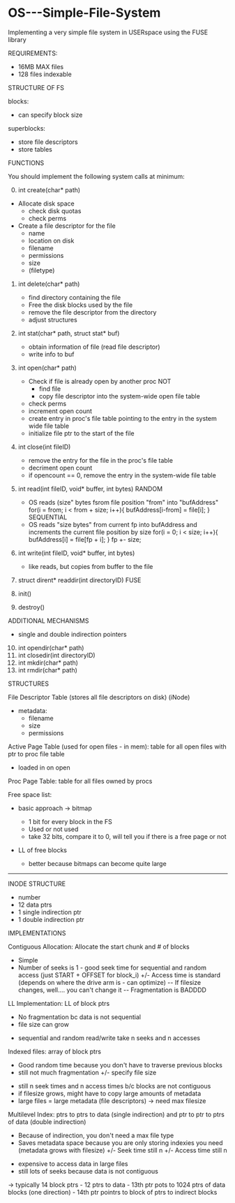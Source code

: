 # OS---Simple-File-System
Implementing a very simple file system in USERspace using the FUSE library

REQUIREMENTS:
- 16MB MAX files
- 128 files indexable

STRUCTURE OF FS

blocks:
- can specify block size 

superblocks:
- store file descriptors
- store tables

FUNCTIONS

You should implement the following system calls at minimum:

0. int create(char* path)
- Allocate disk space 
	- check disk quotas
	- check perms
- Create a file descriptor for the file 
	- name
	- location on disk
	- filename
	- permissions
	- size
	- (filetype)
1. int delete(char* path)
	- find directory containing the file
	- Free the disk blocks used by the file
	- remove the file descriptor from the directory
	- adjust structures
2. int stat(char* path, struct stat* buf)
	- obtain information of file (read file descriptor) 
	- write info to buf
3. int open(char* path)
	- Check if file is already open by another proc
		NOT
		- find file
		- copy file descriptor into the system-wide open file table
	- check perms
	- increment open count
	- create entry in proc's file table pointing to the entry in the system wide file table
	- initialize file ptr to the start of the file
4. int close(int fileID)
	- remove the entry for the file in the proc's file table
	- decriment open count
	- if opencount == 0, remove the entry in the system-wide file table
5. int read(int fileID, void* buffer, int bytes)
	RANDOM
	- OS reads (size" bytes fsrom file position "from" into "bufAddress"
		for(i = from; i < from + size; i++){
			bufAddress[i-from] = file[i];
		}
	SEQUENTIAL
	- OS reads "size bytes" from current fp into bufAddress and increments the current file position by size
		for(i = 0; i < size; i++){
			bufAddress[i] = file[fp + i];
		}
		fp +- size;
6. int write(int fileID, void* buffer, int bytes)
	- like reads, but copies from buffer to the file
7. struct dirent* readdir(int directoryID)
FUSE
8. init()


9. destroy()

ADDITIONAL MECHANISMS
- single and double indirection pointers
10. int opendir(char* path)
11. int closedir(int directoryID)
12. int mkdir(char* path)
13. int rmdir(char* path)

STRUCTURES

File Descriptor Table (stores all file descriptors on disk) (iNode)
- metadata:
	- filename
	- size
	- permissions


Active Page Table (used for open files - in mem): table for all open files with ptr to proc file table
- loaded in on open

Proc Page Table: table for all files owned by procs

Free space list:
- basic approach -> bitmap
	- 1 bit for every block in the FS
	- Used or not used
	- take 32 bits, compare it to 0, will tell you if there is a free page or not 

- LL of free blocks 
	- better because bitmaps can become quite large





-	-	-	-	-	-	-	-	-	-	-	-	-	-	-	-	-	-	-	-	-	-	-	-	-	-


INODE STRUCTURE
- number
- 12 data ptrs
- 1 single indirection ptr
- 1 double indirection ptr

IMPLEMENTATIONS

Contiguous Allocation: Allocate the start chunk and # of blocks

+ Simple
+ Number of seeks is 1 - good seek time for sequential and random access (just START + OFFSET for block_i)
+/- Access time is standard (depends on where the drive arm is - can optimize)
-- If filesize changes, well.... you can't change it
-- Fragmentation is BADDDD

LL Implementation: LL of block ptrs

+ No fragmentation bc data is not sequential
+ file size can grow
- sequential and random read/write take n seeks and n accesses

Indexed files: array of block ptrs

+ Good random time because you don't have to traverse previous blocks
+ still not much fragmentation
+/- specify file size
- still n seek times and n access times b/c blocks are not contiguous
- if filesize grows, might have to copy large amounts of metadata
- large files = large metadata (file descriptors) -> need max filesize

Multilevel Index: ptrs to ptrs to data (single indirection) and ptr to ptr to ptrs of data (double indirection)
+ Because of indirection, you don't need a max file type
+ Saves metadata space because you are only storing indexies you need (metadata grows with filesize)
+/- Seek time still n
+/- Access time still n
- expensive to access data in large files
- still lots of seeks because data is not contiguous

-> typically 14 block ptrs
	- 12 ptrs to data
	- 13th ptr pots to 1024 ptrs of data blocks (one direction)
	- 14th ptr pointrs to block of ptrs to indirect blocks
